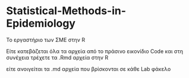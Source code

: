# Statistical-Methods-in-Epidemiology

Το εργαστήριο των ΣΜΕ στην R

Είτε κατεβάζεται όλα τα αρχεία από το πράσινο εικονίδιο Code και στη συνέχεια τρέχετε τα .Rmd αρχεία στην R

είτε ανοιγείται τα .md αρχεία που βρίσκονται σε κάθε Lab φάκελο
